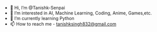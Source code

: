 - 👋 Hi, I’m @Tanishk-Senpai
- 👀 I’m interested in AI, Machine Learning, Coding, Anime, Games,etc.
- 🌱 I’m currently learning Python
- 📫 How to reach me - tanishksingh832@gmail.com

<!---
Tanishk-Senpai/Tanishk-Senpai is a ✨ special ✨ repository because its `README.md` (this file) appears on your GitHub profile.
You can click the Preview link to take a look at your changes.
--->
